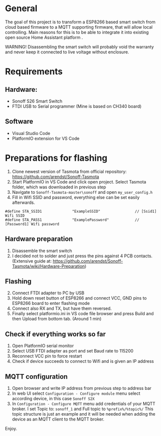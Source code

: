 # General
The goal of this project is to transform a ESP8266 based smart switch from cloud based firmware to a MQTT supporting firmware, that will allow local controlling. Main reasons for this is to be able to integrate it into existing open source Home Assistant platform . 

WARNING! Disassembling the smart switch will probably void the warranty and never keep it connected to live voltage without enclosure. 

# Requirements
## Hardware:
- Sonoff S26 Smart Switch 
- FTDI USB to Serial programmer (Mine is based on CH340 board) 
## Software
- Visual Studio Code
- PlatformIO extension for VS Code
# Preparations for flashing
1. Clone newest version of Tasmota from official repository: https://github.com/arendst/Sonoff-Tasmota
2. Start PlatformIO in VS Code and click open project. Select Tasmota folder, which was downloaded in previous step
3. Navigate to ``Sonoff-Tasmota-master\sonoff`` and open ``my_user_config.h``
4. Fill in Wifi SSID and password, everything else can be set easily afterwards.
```
#define STA_SSID1              "ExampleSSID"                // [Ssid1] Wifi SSID
#define STA_PASS1              "ExamplePassword"            // [Password1] Wifi password
```
## Hardware preparation
1. Disassemble the smart switch
2. I decided not to solder and just press the pins against 4 PCB contacts.
(Extensive guide at: https://github.com/arendst/Sonoff-Tasmota/wiki/Hardware-Preparation)
## Flashing
2. Connect FTDI adapter to PC by USB
3. Hold down reset button of ESP8266 and connect VCC, GND pins to ESP8266 board to enter flashing mode
4. Connect also RX and TX, but have them reversed.
5. Finally select platformio.ini in VS code file browser and press Build and then Upload from bottom tab. (Around 1 min)
## Check if everything works so far
1. Open PlatformIO serial monitor
2. Select USB FTDI adapter as port and set Baud rate to 115200
3. Reconnect VCC pin to force restart
4. Check if device succeeds to connect to Wifi and is given an IP address
## MQTT configuration
1. Open browser and write IP address from previous step to address bar
2. In web UI select ``Configuration - Configure module`` menu select according device, in this case ``Sonoff S2X``
3. In ``Configuration - Configure MQTT`` menu add credentials of your MQTT broker. I set Topic to: ``sonoff_1`` and Full topic to ``%prefix%/%topic%/`` This topic structure is just an example and it will be needed when adding the device as an MQTT client to the MQTT broker.  

Enjoy.
